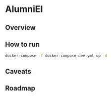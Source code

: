 # AlumniEI 

## Overview

## How to run

<!-- TODO: Write this section -->

```sh
docker-compose -f docker-compose-dev.yml up -d
```

## Caveats

## Roadmap
